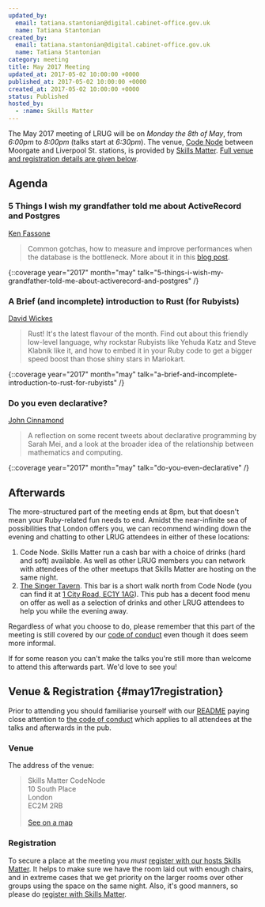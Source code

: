 ```yaml
---
updated_by:
  email: tatiana.stantonian@digital.cabinet-office.gov.uk
  name: Tatiana Stantonian
created_by:
  email: tatiana.stantonian@digital.cabinet-office.gov.uk
  name: Tatiana Stantonian
category: meeting
title: May 2017 Meeting
updated_at: 2017-05-02 10:00:00 +0000
published_at: 2017-05-02 10:00:00 +0000
created_at: 2017-05-02 10:00:00 +0000
status: Published
hosted_by:
  - :name: Skills Matter
---
```


The May 2017 meeting of LRUG will be on *Monday the 8th of May*,
from _6:00pm_ to _8:00pm_ (talks start at _6:30pm_).  The venue, [Code
Node](https://skillsmatter.com/locations/264-skills-matter-codenode) between
Moorgate and Liverpool St. stations, is provided by [Skills
Matter](http://www.skillsmatter.com).  [Full venue and registration details are
given below](#may17registration).

## Agenda

### 5 Things I wish my grandfather told me about ActiveRecord and Postgres

[Ken Fassone](https://twitter.com/nexusventuri)

> Common gotchas, how to measure and improve performances when the database is
> the bottleneck. More about it in this [blog post](https://medium.com/carwow-product-engineering/5-things-i-wish-my-grandfather-told-me-about-activerecord-and-postgres-93416faa09e7).

{::coverage year="2017" month="may" talk="5-things-i-wish-my-grandfather-told-me-about-activerecord-and-postgres" /}

### A Brief (and incomplete) introduction to Rust (for Rubyists)

[David Wickes](https://twitter.com/gypsydave5)

> Rust! It's the latest flavour of the month. Find out about this friendly
> low-level language, why rockstar Rubyists like Yehuda Katz and Steve Klabnik
> like it, and how to embed it in your Ruby code to get a bigger speed boost
> than those shiny stars in Mariokart.

{::coverage year="2017" month="may" talk="a-brief-and-incomplete-introduction-to-rust-for-rubyists" /}

### Do you even declarative?

[John Cinnamond](https://twitter.com/jcinnamond)

> A reflection on some recent tweets about declarative programming by Sarah Mei,
> and a look at the broader idea of the relationship between mathematics and
> computing.

{::coverage year="2017" month="may" talk="do-you-even-declarative" /}

## Afterwards

The more-structured part of the meeting ends at 8pm, but that doesn't mean your
Ruby-related fun needs to end.  Amidst the near-infinite sea of possibilities
that London offers you, we can recommend winding down the evening and chatting
to other LRUG attendees in either of these locations:

1. Code Node.  Skills Matter run a cash bar with a
   choice of drinks (hard and soft) available.  As well as other LRUG members
   you can network with attendees of the other meetups that Skills Matter are
   hosting on the same night.
2. [The Singer Tavern](http://singertavern.com/).  This bar is a short walk
   north from Code Node (you can find it at [1 City Road, EC1Y
   1AG](https://goo.gl/maps/w9kPu)).  This pub has a decent food menu on offer
   as well as a selection of drinks and other LRUG attendees to help you
   while the evening away.

Regardless of what you choose to do, please remember that this part of the
meeting is still covered by our [code of
conduct](http://readme.lrug.org/#code-of-conduct) even though it does seem more
informal.

If for some reason you can't make the talks you're still more than welcome to
attend this afterwards part.  We'd love to see you!

## Venue & Registration {#may17registration}

Prior to attending you should familiarise yourself with our
[README](http://readme.lrug.org/) paying close attention to [the code of
conduct](http://readme.lrug.org/#code-of-conduct) which applies to
all attendees at the talks and afterwards in the pub.

### Venue

The address of the venue:

> Skills Matter CodeNode<br/>10 South Place<br/>London<br/>EC2M 2RB<br/><br/>[See on a map](https://goo.gl/maps/ONJT4)

### Registration

To secure a place at the meeting you *must* [register with our hosts
Skills Matter][skills-matter-event].  It helps to
make sure we have the room laid out with enough chairs, and in extreme cases
that we get priority on the larger rooms over other groups using the space on
the same night.  Also, it's good manners, so please do [register with Skills
Matter][skills-matter-event].


[skills-matter-event]: https://skillsmatter.com/meetups/9528-london-ruby-may-meetup

